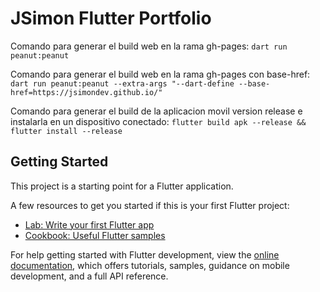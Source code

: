 # JSimon Flutter Portfolio

Comando para generar el build web en la rama gh-pages:
```dart run peanut:peanut```

Comando para generar el build web en la rama gh-pages con base-href:
```dart run peanut:peanut --extra-args "--dart-define --base-href=https://jsimondev.github.io/"```

Comando para generar el build de la aplicacion movil version release e instalarla en un dispositivo conectado:
```flutter build apk --release && flutter install --release```

## Getting Started

This project is a starting point for a Flutter application.

A few resources to get you started if this is your first Flutter project:

- [Lab: Write your first Flutter app](https://docs.flutter.dev/get-started/codelab)
- [Cookbook: Useful Flutter samples](https://docs.flutter.dev/cookbook)

For help getting started with Flutter development, view the
[online documentation](https://docs.flutter.dev/), which offers tutorials,
samples, guidance on mobile development, and a full API reference.
